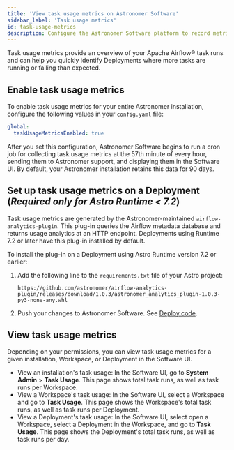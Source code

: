 ```yaml
---
title: 'View task usage metrics on Astronomer Software'
sidebar_label: 'Task usage metrics'
id: task-usage-metrics
description: Configure the Astronomer Software platform to record metrics about task usage.
---
```


Task usage metrics provide an overview of your Apache Airflow® task runs and can help you quickly identify Deployments where more tasks are running or failing than expected.

## Enable task usage metrics

To enable task usage metrics for your entire Astronomer installation, configure the following values in your `config.yaml` file:

```yaml
global:
  taskUsageMetricsEnabled: true
```

After you set this configuration, Astronomer Software begins to run a cron job for collecting task usage metrics at the 57th minute of every hour, sending them to Astronomer support, and displaying them in the Software UI. By default, your Astronomer installation retains this data for 90 days.

## Set up task usage metrics on a Deployment (_Required only for Astro Runtime < 7.2_)

Task usage metrics are generated by the Astronomer-maintained `airflow-analytics-plugin`. This plug-in queries the Airflow metadata database and returns usage analytics at an HTTP endpoint. Deployments using Runtime 7.2 or later have this plug-in installed by default.

To install the plug-in on a Deployment using Astro Runtime version 7.2 or earlier:

1. Add the following line to the `requirements.txt` file of your Astro project:

    ```text
    https://github.com/astronomer/airflow-analytics-plugin/releases/download/1.0.3/astronomer_analytics_plugin-1.0.3-py3-none-any.whl
    ```

2. Push your changes to Astronomer Software. See [Deploy code](deploy-cli.md).

## View task usage metrics

Depending on your permissions, you can view task usage metrics for a given installation, Workspace, or Deployment in the Software UI.

- View an installation's task usage: In the Software UI, go to **System Admin** > **Task Usage**. This page shows total task runs, as well as task runs per Workspace.
- View a Workspace's task usage: In the Software UI, select a Workspace and go to **Task Usage**. This page shows the Workspace's total task runs, as well as task runs per Deployment.
- View a Deployment's task usage: In the Software UI, select open a Workspace, select a Deployment in the Workspace, and go to **Task Usage**. This page shows the Deployment's total task runs, as well as task runs per day.